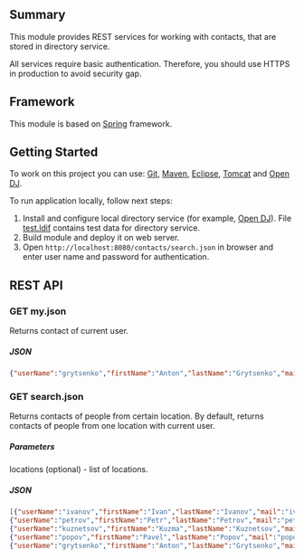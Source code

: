 ## Summary

This module provides REST services for working with contacts, that are stored in directory service.

All services require basic authentication. Therefore, you should use HTTPS in production to avoid security gap.

## Framework

This module is based on [Spring][framework:spring] framework.

## Getting Started

To work on this project you can use: [Git][tool:git], [Maven][tool:maven], [Eclipse][tool:eclipse], [Tomcat][tool:tomcat] and [Open DJ][tool:opendj].

To run application locally, follow next steps:

1. Install and configure local directory service (for example, [Open DJ][tool:opendj]). File [test.ldif](https://github.com/grytsenko/contacts/blob/master/modules/rest/config/test.ldif) contains test data for directory service.
1. Build module and deploy it on web server.
1. Open `http://localhost:8080/contacts/search.json` in browser and enter user name and password for authentication.
 
## REST API

### GET my.json

Returns contact of current user.

##### JSON

```json
{"userName":"grytsenko","firstName":"Anton","lastName":"Grytsenko","mail":"grytsenko@test.com","phone":"3800000004","location":"Donetsk"}
```

### GET search.json

Returns contacts of people from certain location.
By default, returns contacts of people from one location with current user.

##### Parameters
locations (optional) - list of locations.

##### JSON

```json
[{"userName":"ivanov","firstName":"Ivan","lastName":"Ivanov","mail":"ivanov@test.com","phone":"3800000000","location":"Donetsk"},
{"userName":"petrov","firstName":"Petr","lastName":"Petrov","mail":"petrov@test.ua.com","phone":"3800000001","location":"Donetsk"},
{"userName":"kuznetsov","firstName":"Kuzma","lastName":"Kuznetsov","mail":"kuznetsov@test.com","phone":"3800000002","location":"Donetsk"},
{"userName":"popov","firstName":"Pavel","lastName":"Popov","mail":"popov@test.com","phone":"3800000003","location":"Donetsk"},
{"userName":"grytsenko","firstName":"Anton","lastName":"Grytsenko","mail":"grytsenko@test.com","phone":"3800000004","location":"Donetsk"}]
```

[framework:spring]: http://www.springsource.org/

[tool:git]: http://git-scm.com/
[tool:maven]: http://maven.apache.org/
[tool:tomcat]: http://tomcat.apache.org/
[tool:eclipse]: http://www.eclipse.org/
[tool:opendj]: http://forgerock.com/what-we-offer/open-identity-stack/opendj/
